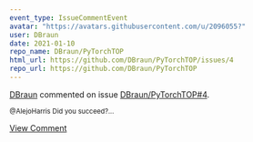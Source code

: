 ```yaml
---
event_type: IssueCommentEvent
avatar: "https://avatars.githubusercontent.com/u/2096055?"
user: DBraun
date: 2021-01-10
repo_name: DBraun/PyTorchTOP
html_url: https://github.com/DBraun/PyTorchTOP/issues/4
repo_url: https://github.com/DBraun/PyTorchTOP
---
```


<a href='https://github.com/DBraun' target='_blank'>DBraun</a> commented on issue <a href='https://github.com/DBraun/PyTorchTOP/issues/4' target='_blank'>DBraun/PyTorchTOP#4</a>.

<small>@AlejoHarris Did you succeed?...</small>

<a href='https://github.com/DBraun/PyTorchTOP/issues/4' target='_blank'>View Comment</a>